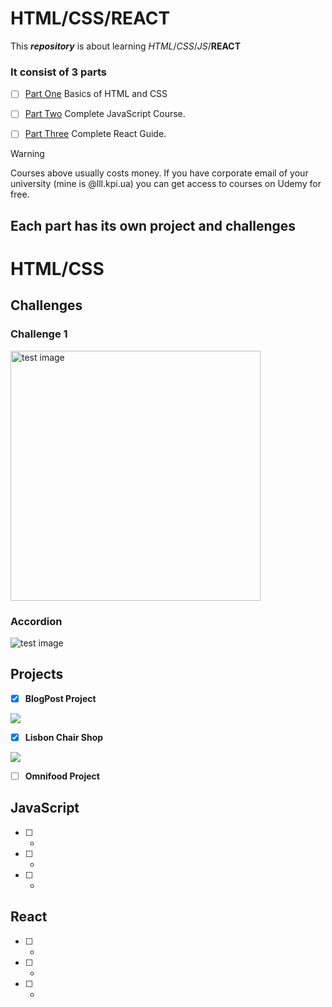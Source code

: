 # HTML/CSS/REACT
This ***repository*** is about learning *HTML*/*CSS*/*JS*/**REACT**

### It consist of 3 parts

- [ ] [Part One](https://www.udemy.com/course/design-and-develop-a-killer-website-with-html5-and-css3/) Basics of HTML and CSS

- [ ] [Part Two](https://www.udemy.com/course/the-complete-javascript-course/) Complete JavaScript Course.

- [ ] [Part Three](https://www.udemy.com/course/react-the-complete-guide-incl-redux/) Complete React Guide.


>[!WARNING]
>Courses above usually costs money. If you have corporate email of your university (mine is @lll.kpi.ua) you can get access to courses on Udemy for free.

## Each part has its own project and challenges
# HTML/CSS 
## Challenges

### Challenge 1

<div >
  <img src="https://github.com/korniykom/WEB-development-courses/assets/81708839/9145d33c-b5cf-4b49-a8c9-d82c7b96ed01" alt="test image" width=400px height=auto>
</div>

### Accordion

<div>
  <img src="https://github.com/korniykom/WEB-development-courses/assets/81708839/0483d95f-9a7d-461b-9031-ce8962d8b552" border-radius=10px alt="test image" height=auto>
</div>




## Projects

- [x] **BlogPost Project**



<div><img src="https://github.com/korniykom/WEB-development-courses/assets/81708839/f304bbe5-728b-4add-8cd4-47157e1e6e1e" ></div>

- [x] **Lisbon Chair Shop**

<div><img src="https://github.com/korniykom/WEB-development-courses/assets/81708839/aff0dbe7-7cd5-4389-b9cb-8f37c30ccf17" ></div>

- [ ] **Omnifood Project**
## JavaScript

- [ ] -
- [ ] -
- [ ] -

## React

- [ ] -
- [ ] -
- [ ] -
